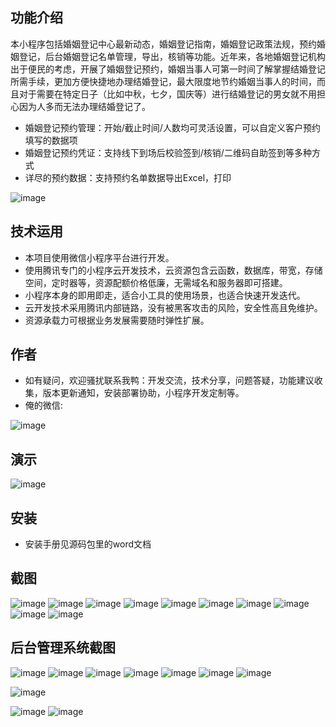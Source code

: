 ## 功能介绍 
    
本小程序包括婚姻登记中心最新动态，婚姻登记指南，婚姻登记政策法规，预约婚姻登记，后台婚姻登记名单管理，导出，核销等功能。近年来，各地婚姻登记机构出于便民的考虑，开展了婚姻登记预约，婚姻当事人可第一时间了解掌握结婚登记所需手续，更加方便快捷地办理结婚登记，最大限度地节约婚姻当事人的时间，而且对于需要在特定日子（比如中秋，七夕，国庆等）进行结婚登记的男女就不用担心因为人多而无法办理结婚登记了。

- 婚姻登记预约管理：开始/截止时间/人数均可灵活设置，可以自定义客户预约填写的数据项
- 婚姻登记预约凭证：支持线下到场后校验签到/核销/二维码自助签到等多种方式
- 详尽的预约数据：支持预约名单数据导出Excel，打印

![image](https://user-images.githubusercontent.com/92028487/163524693-711fc8cf-2708-4189-b5b5-bb2932a59065.png)
 

## 技术运用
- 本项目使用微信小程序平台进行开发。
- 使用腾讯专门的小程序云开发技术，云资源包含云函数，数据库，带宽，存储空间，定时器等，资源配额价格低廉，无需域名和服务器即可搭建。
- 小程序本身的即用即走，适合小工具的使用场景，也适合快速开发迭代。
- 云开发技术采用腾讯内部链路，没有被黑客攻击的风险，安全性高且免维护。
- 资源承载力可根据业务发展需要随时弹性扩展。  



## 作者
- 如有疑问，欢迎骚扰联系我鸭：开发交流，技术分享，问题答疑，功能建议收集，版本更新通知，安装部署协助，小程序开发定制等。
- 俺的微信:

![image](https://user-images.githubusercontent.com/92028487/163524711-52ed5a2b-c72c-41be-b6f2-b4c20a33f3fa.png)
 



## 演示
 
![image](https://user-images.githubusercontent.com/92028487/163524717-f5887510-09d9-4071-98b4-eac4b4cf24b8.png)
 

## 安装

- 安装手册见源码包里的word文档 



## 截图
![image](https://user-images.githubusercontent.com/92028487/163524728-1db9858a-2090-41bf-9af0-0bf3e166fcaa.png)
![image](https://user-images.githubusercontent.com/92028487/163524732-f386d1ea-9df2-4be3-ae14-188facae4aa7.png)
![image](https://user-images.githubusercontent.com/92028487/163524737-1522ba63-4b80-4872-a301-46832ebe4a9e.png)
![image](https://user-images.githubusercontent.com/92028487/163524743-e88484ec-236b-4cb6-baa6-6de1ac4a15e5.png)
![image](https://user-images.githubusercontent.com/92028487/163524745-15a22cba-0152-4a02-9b13-3c4f373be853.png)
![image](https://user-images.githubusercontent.com/92028487/163524752-4dbddbbd-7350-423d-bedc-3988c4af9ba3.png)
![image](https://user-images.githubusercontent.com/92028487/163524754-1324ceba-e5c1-4180-b6d2-0877387121eb.png)
![image](https://user-images.githubusercontent.com/92028487/163524761-688d20ac-0904-4b0f-8cd5-de2c942aa301.png)
![image](https://user-images.githubusercontent.com/92028487/163524763-cc25f9ae-4301-446f-aaa4-fbb56967bd2d.png)
![image](https://user-images.githubusercontent.com/92028487/163524771-8d8cfd35-ea05-4075-9cc2-0e06fdc40e65.png)

 

## 后台管理系统截图
 ![image](https://user-images.githubusercontent.com/92028487/163524775-04d52a4b-5b94-4e47-87d8-91ed7d5b89eb.png)
 ![image](https://user-images.githubusercontent.com/92028487/163524782-43b87f1b-daf5-44a6-8584-b68cbe0e796c.png)
 ![image](https://user-images.githubusercontent.com/92028487/163524792-fd491a91-242b-44ca-9e1b-b539a0ee8c4d.png)
![image](https://user-images.githubusercontent.com/92028487/163524804-8d320564-f3c2-4ba2-b4b5-840bd571950e.png)
![image](https://user-images.githubusercontent.com/92028487/163524808-0a16e1d6-53cd-4514-9d63-a7d26919af6d.png)
![image](https://user-images.githubusercontent.com/92028487/163524813-d49c5b9e-7a14-4b8a-bad1-a4b5f24ddb46.png)
![image](https://user-images.githubusercontent.com/92028487/163524819-6f2291f8-3a79-4994-91d3-558b14921065.png)

 ![image](https://user-images.githubusercontent.com/92028487/163524823-937ddad4-0250-4f22-b554-62d8072eb9df.png)

 ![image](https://user-images.githubusercontent.com/92028487/163524828-a311d2a9-504b-481e-8d8d-9edb9c102d67.png)
![image](https://user-images.githubusercontent.com/92028487/163524835-53c7b395-4bf9-4ac9-8faf-a79f5a8c1288.png)

 
 
 


